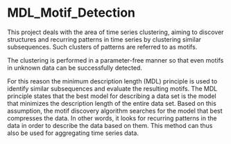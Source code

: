 # MDL_Motif_Detection


This project deals with the area of time series clustering, aiming to discover structures and recurring patterns in time series by clustering similar subsequences. Such clusters of patterns are referred to as motifs. 

The clustering is performed in a parameter-free manner so that even motifs in unknown data can be successfully detected. 

For this reason the minimum description length (MDL) principle is used to identify similar subsequences and evaluate the resulting motifs. The MDL principle states that the best model for describing a data set is the model that minimizes the description length of the entire data set. Based on this assumption, the motif discovery algorithm searches for the model that best compresses the data. In other words, it looks for recurring patterns in the data in order to describe the data based on them. This method can thus also be used for aggregating time series data. 
